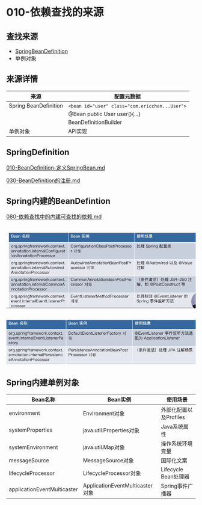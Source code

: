 # 010-依赖查找的来源

## 查找来源

-  [SpringBeanDefinition](../003-SpringBean的定义-BeanDefiniation/README.md)
- 单例对象

## 来源详情

| 来源                  | 配置元数据                                     |
| --------------------- | ---------------------------------------------- |
| Spring BeanDefinition | `<bean id="user" class="com.ericchen...User">` |
|                       | @Bean public User user(){...}                  |
|                       | BeanDefinitionBuilder                          |
| 单例对象              | API实现                                        |

## SpringDefinition

 [010-BeanDefinition-定义SpringBean.md](../003-SpringBean的定义-BeanDefiniation/010-BeanDefinition-定义SpringBean.md) 

 [030-BeanDefinition的注册.md](../003-SpringBean的定义-BeanDefiniation/030-BeanDefinition的注册.md) 

## Spring内建的BeanDefintion

 [080-依赖查找中的内建可查找的依赖.md](../004-SpringIoC依赖查找/080-依赖查找中的内建可查找的依赖.md) 

## ![image-20201101145452703](../../assets/image-20201101145452703.png)

![image-20201101145505695](../../assets/image-20201101145505695.png)

## Spring内建单例对象

| Bean名称                    | Bean实例                        | 使用场景               |
| --------------------------- | ------------------------------- | ---------------------- |
| environment                 | Environment对象                 | 外部化配置以及Profiles |
| systemProperties            | java.util.Properties对象        | Java系统属性           |
| systemEnvironment           | java.util.Map对象               | 操作系统环境变量       |
| messageSource               | MessageSource对象               | 国际化文案             |
| lifecycleProcessor          | LifecycleProcessor对象          | Lifecycle Bean处理器   |
| applicationEventMulticaster | ApplicationEventMulticaster对象 | Spring事件广播器       |



